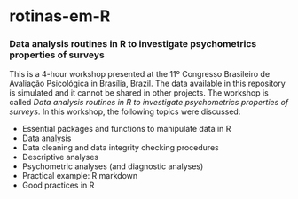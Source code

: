 # rotinas-em-R
### Data analysis routines in R to investigate psychometrics properties of surveys

This is a 4-hour workshop presented at the 11º Congresso Brasileiro de Avaliação Psicológica in Brasília, Brazil. The data available in this repository is simulated and it cannot be shared in other projects. The workshop is called *Data analysis routines in R to investigate psychometrics properties of surveys*. In this workshop, the following topics were discussed:
  + Essential packages and functions to manipulate data in R
  + Data analysis
  +   Data cleaning and data integrity checking procedures
  +   Descriptive analyses
  +   Psychometric analyses (and diagnostic analyses)
  + Practical example: R markdown
  + Good practices in R
    
